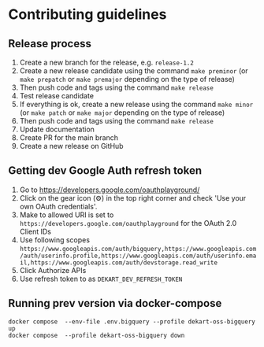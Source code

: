 # Contributing guidelines

## Release process

1. Create a new branch for the release, e.g. `release-1.2`
2. Create a new release candidate using the command `make preminor` (or `make prepatch` or `make premajor` depending on the type of release)
3. Then push code and tags using the command `make release`
4. Test release candidate
5. If everything is ok, create a new release using the command `make minor` (or `make patch` or `make major` depending on the type of release)
6. Then push code and tags using the command `make release`
7. Update documentation
8. Create PR for the main branch
9. Create a new release on GitHub

## Getting dev Google Auth refresh token

1. Go to https://developers.google.com/oauthplayground/
2. Click on the gear icon (⚙️) in the top right corner and check 'Use your own OAuth credentials'.
4. Make to allowed URI is set to `https://developers.google.com/oauthplayground` for the OAuth 2.0 Client IDs
3. Use following scopes `https://www.googleapis.com/auth/bigquery,https://www.googleapis.com/auth/userinfo.profile,https://www.googleapis.com/auth/userinfo.email,https://www.googleapis.com/auth/devstorage.read_write`
3. Click Authorize APIs
4. Use refresh token to as `DEKART_DEV_REFRESH_TOKEN`

## Running prev version via docker-compose

```
docker compose  --env-file .env.bigquery --profile dekart-oss-bigquery up
docker compose  --profile dekart-oss-bigquery down
```
